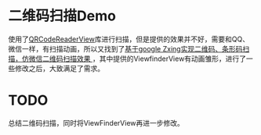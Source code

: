 # 二维码扫描Demo

使用了[QRCodeReaderView](https://github.com/dlazaro66/QRCodeReaderView)库进行扫描，但是提供的效果并不好，需要和QQ、微信一样，有扫描动画，所以又找到了[基于google Zxing实现二维码、条形码扫描，仿微信二维码扫描效果 ](http://download.csdn.net/download/xiaanming/5990219)，其中提供的ViewfinderView有动画雏形，进行了一些修改之后，大致满足了需求。

# TODO

总结二维码扫描，同时将ViewFinderView再进一步修改。

